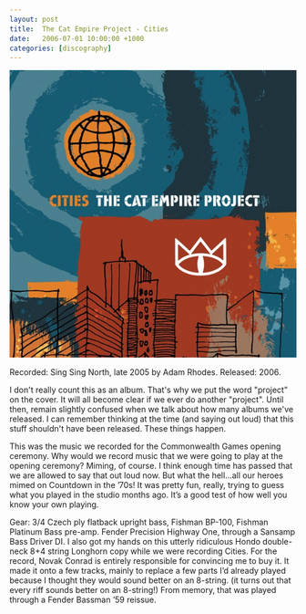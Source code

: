 ```yaml
---
layout: post
title:  The Cat Empire Project - Cities
date:   2006-07-01 10:00:00 +1000
categories: [discography]
---
```


![](/assets/discography/cities.jpg)

Recorded: Sing Sing North, late 2005 by Adam Rhodes.
Released: 2006.

I don't really count this as an album. That's why we put the word "project" on the cover. It will all become clear if we ever do another "project". Until then, remain slightly confused when we talk about how many albums we've released. I can remember thinking at the time (and saying out loud) that this stuff shouldn't have been released. These things happen.

This was the music we recorded for the Commonwealth Games opening ceremony. Why would we record music that we were going to play at the opening ceremony? Miming, of course. I think enough time has passed that we are allowed to say that out loud now. But what the hell…all our heroes mimed on Countdown in the ’70s! It was pretty fun, really, trying to guess what you played in the studio months ago. It’s a good test of how well you know your own playing.

Gear: 3/4 Czech ply flatback upright bass, Fishman BP-100, Fishman Platinum Bass pre-amp. Fender Precision Highway One, through a Sansamp Bass Driver DI. I also got my hands on this utterly ridiculous Hondo double-neck 8+4 string Longhorn copy while we were recording Cities. For the record, Novak Conrad is entirely responsible for convincing me to buy it. It made it onto a few tracks, mainly to replace a few parts I’d already played because I thought they would sound better on an 8-string. (it turns out that every riff sounds better on an 8-string!) From memory, that was played through a Fender Bassman ’59 reissue.